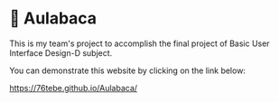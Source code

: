 # 📖 Aulabaca
This is my team's project to accomplish the final project of Basic User Interface Design-D subject.

You can demonstrate this website by clicking on the link below:

https://76tebe.github.io/Aulabaca/
